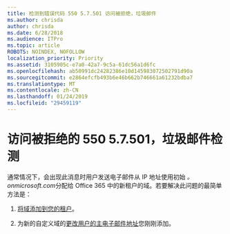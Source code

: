 ```yaml
---
title: 检测到错误代码 550 5.7.501 访问被拒绝，垃圾邮件
ms.author: chrisda
author: chrisda
ms.date: 6/28/2018
ms.audience: ITPro
ms.topic: article
ROBOTS: NOINDEX, NOFOLLOW
localization_priority: Priority
ms.assetid: 3105905c-e7a0-42a7-9c5a-61dc56a1d6fc
ms.openlocfilehash: ab50991dc24282386e10d145983072502791d90a
ms.sourcegitcommit: e2864efcfb493b6e46b662b746661a61232bdba7
ms.translationtype: MT
ms.contentlocale: zh-CN
ms.lasthandoff: 01/24/2019
ms.locfileid: "29459119"
---
```

# <a name="550-57501-access-denied-spam-abuse-detected"></a>访问被拒绝的 550 5.7.501，垃圾邮件检测

通常情况下，会出现此消息时用户发送电子邮件从 IP 地址使用初始 *。 onmicrosoft.com*分配给 Office 365 中的新租户的域。若要解决此问题的最简单方法是： 
  
1. [将域添加到您的租户](https://support.office.com/article/6383f56d-3d09-4dcb-9b41-b5f5a5efd611.aspx)。
    
2. 为新的自定义域的[更改用户的主电子邮件地址](https://support.office.com/article/fb5ac074-e203-4e1f-9843-b9d1a3e03297.aspx)您刚刚添加。 
    


